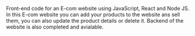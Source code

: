 Front-end code for an E-com website using JavaScript, React and Node JS.
In this E-com website you can add your products to the website ans sell them, you can also update the product details or delete it.
Backend of the website is also completed and avialable.
